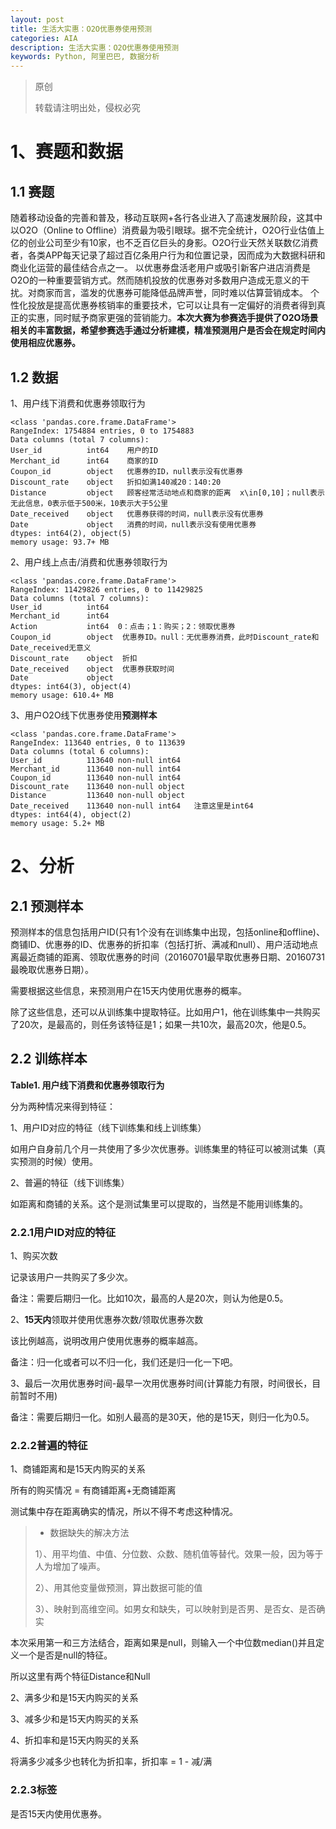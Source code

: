 ```yaml
---
layout: post
title: 生活大实惠：O2O优惠券使用预测
categories: AIA
description: 生活大实惠：O2O优惠券使用预测
keywords: Python, 阿里巴巴, 数据分析
---
```


> 原创
> 
> 转载请注明出处，侵权必究

# 1、赛题和数据
## 1.1 赛题
随着移动设备的完善和普及，移动互联网+各行各业进入了高速发展阶段，这其中以O2O（Online to Offline）消费最为吸引眼球。据不完全统计，O2O行业估值上亿的创业公司至少有10家，也不乏百亿巨头的身影。O2O行业天然关联数亿消费者，各类APP每天记录了超过百亿条用户行为和位置记录，因而成为大数据科研和商业化运营的最佳结合点之一。 以优惠券盘活老用户或吸引新客户进店消费是O2O的一种重要营销方式。然而随机投放的优惠券对多数用户造成无意义的干扰。对商家而言，滥发的优惠券可能降低品牌声誉，同时难以估算营销成本。 个性化投放是提高优惠券核销率的重要技术，它可以让具有一定偏好的消费者得到真正的实惠，同时赋予商家更强的营销能力。**本次大赛为参赛选手提供了O2O场景相关的丰富数据，希望参赛选手通过分析建模，精准预测用户是否会在规定时间内使用相应优惠券。**

## 1.2 数据
1、用户线下消费和优惠券领取行为

```
<class 'pandas.core.frame.DataFrame'>
RangeIndex: 1754884 entries, 0 to 1754883
Data columns (total 7 columns):
User_id          int64    用户的ID
Merchant_id      int64    商家的ID
Coupon_id        object   优惠券的ID，null表示没有优惠券
Discount_rate    object   折扣如满140减20：140:20
Distance         object   顾客经常活动地点和商家的距离  x\in[0,10]；null表示无此信息，0表示低于500米，10表示大于5公里
Date_received    object   优惠券获得的时间，null表示没有优惠券
Date             object   消费的时间，null表示没有使用优惠券
dtypes: int64(2), object(5)
memory usage: 93.7+ MB
```

2、用户线上点击/消费和优惠券领取行为

```
<class 'pandas.core.frame.DataFrame'>
RangeIndex: 11429826 entries, 0 to 11429825
Data columns (total 7 columns):
User_id          int64
Merchant_id      int64
Action           int64  0：点击；1：购买；2：领取优惠券
Coupon_id        object  优惠券ID。null：无优惠券消费，此时Discount_rate和Date_received无意义
Discount_rate    object  折扣
Date_received    object  优惠券获取时间
Date             object  
dtypes: int64(3), object(4)
memory usage: 610.4+ MB
```

3、用户O2O线下优惠券使用**预测样本**

```
<class 'pandas.core.frame.DataFrame'>
RangeIndex: 113640 entries, 0 to 113639
Data columns (total 6 columns):
User_id          113640 non-null int64  
Merchant_id      113640 non-null int64
Coupon_id        113640 non-null int64
Discount_rate    113640 non-null object
Distance         113640 non-null object
Date_received    113640 non-null int64   注意这里是int64
dtypes: int64(4), object(2)
memory usage: 5.2+ MB
```

# 2、分析
## 2.1 预测样本
预测样本的信息包括用户ID(只有1个没有在训练集中出现，包括online和offline)、商铺ID、优惠券的ID、优惠券的折扣率（包括打折、满减和null）、用户活动地点离最近商铺的距离、领取优惠券的时间（20160701最早取优惠券日期、20160731最晚取优惠券日期）。

需要根据这些信息，来预测用户在15天内使用优惠券的概率。

除了这些信息，还可以从训练集中提取特征。比如用户1，他在训练集中一共购买了20次，是最高的，则任务该特征是1；如果一共10次，最高20次，他是0.5。

## 2.2 训练样本
**Table1. 用户线下消费和优惠券领取行为**

分为两种情况来得到特征：

1、用户ID对应的特征（线下训练集和线上训练集）

如用户自身前几个月一共使用了多少次优惠券。训练集里的特征可以被测试集（真实预测的时候）使用。

2、普遍的特征（线下训练集）

如距离和商铺的关系。这个是测试集里可以提取的，当然是不能用训练集的。


### 2.2.1用户ID对应的特征
1、购买次数

记录该用户一共购买了多少次。

备注：需要后期归一化。比如10次，最高的人是20次，则认为他是0.5。

2、**15天内**领取并使用优惠券次数/领取优惠券次数

该比例越高，说明改用户使用优惠券的概率越高。

备注：归一化或者可以不归一化，我们还是归一化一下吧。

3、最后一次用优惠券时间-最早一次用优惠券时间(计算能力有限，时间很长，目前暂时不用)

备注：需要后期归一化。如别人最高的是30天，他的是15天，则归一化为0.5。

### 2.2.2普遍的特征
1、商铺距离和是15天内购买的关系

所有的购买情况 = 有商铺距离+无商铺距离

测试集中存在距离确实的情况，所以不得不考虑这种情况。

>* 数据缺失的解决方法
>
>1）、用平均值、中值、分位数、众数、随机值等替代。效果一般，因为等于人为增加了噪声。
>
>2）、用其他变量做预测，算出数据可能的值
>
>3）、映射到高维空间。如男女和缺失，可以映射到是否男、是否女、是否确实

本次采用第一和三方法结合，距离如果是null，则输入一个中位数median()并且定义一个是否是null的特征。

所以这里有两个特征Distance和Null

2、满多少和是15天内购买的关系

3、减多少和是15天内购买的关系

4、折扣率和是15天内购买的关系

将满多少减多少也转化为折扣率，折扣率 = 1 - 减/满

### 2.2.3标签
是否15天内使用优惠券。











